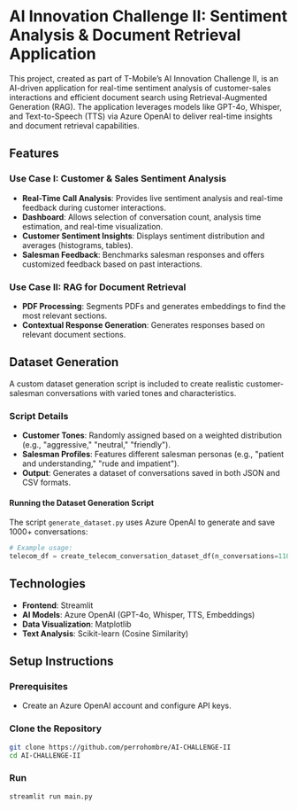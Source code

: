 # AI Innovation Challenge II: Sentiment Analysis & Document Retrieval Application

This project, created as part of T-Mobile’s AI Innovation Challenge II, is an AI-driven application for real-time sentiment analysis of customer-sales interactions and efficient document search using Retrieval-Augmented Generation (RAG). The application leverages models like GPT-4o, Whisper, and Text-to-Speech (TTS) via Azure OpenAI to deliver real-time insights and document retrieval capabilities.

## Features

### Use Case I: Customer & Sales Sentiment Analysis
- **Real-Time Call Analysis**: Provides live sentiment analysis and real-time feedback during customer interactions.
- **Dashboard**: Allows selection of conversation count, analysis time estimation, and real-time visualization.
- **Customer Sentiment Insights**: Displays sentiment distribution and averages (histograms, tables).
- **Salesman Feedback**: Benchmarks salesman responses and offers customized feedback based on past interactions.

### Use Case II: RAG for Document Retrieval
- **PDF Processing**: Segments PDFs and generates embeddings to find the most relevant sections.
- **Contextual Response Generation**: Generates responses based on relevant document sections.

## Dataset Generation
A custom dataset generation script is included to create realistic customer-salesman conversations with varied tones and characteristics.

### Script Details
- **Customer Tones**: Randomly assigned based on a weighted distribution (e.g., "aggressive," "neutral," "friendly").
- **Salesman Profiles**: Features different salesman personas (e.g., "patient and understanding," "rude and impatient").
- **Output**: Generates a dataset of conversations saved in both JSON and CSV formats.

#### Running the Dataset Generation Script
The script `generate_dataset.py` uses Azure OpenAI to generate and save 1000+ conversations:
```python
# Example usage:
telecom_df = create_telecom_conversation_dataset_df(n_conversations=1100)
```

## Technologies
- **Frontend**: Streamlit
- **AI Models**: Azure OpenAI (GPT-4o, Whisper, TTS, Embeddings)
- **Data Visualization**: Matplotlib
- **Text Analysis**: Scikit-learn (Cosine Similarity)

## Setup Instructions

### Prerequisites
- Create an Azure OpenAI account and configure API keys.

### Clone the Repository
```bash
git clone https://github.com/perrohombre/AI-CHALLENGE-II
cd AI-CHALLENGE-II
```


### Run
```bash
streamlit run main.py
```

